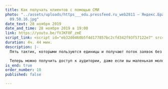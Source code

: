 ```yaml
---
title: Как получать клиентов с помощью СМИ
photo: "../assets/uploads/https___edu.pressfeed.ru_web2811 — Яндекс.Браузер 2020-03-25
  09.50.16.jpg"
date_text: 28 ноября 2019
date_and_time: 28 ноября 2019 в 19:00
link: https://youtu.be/fVJKF0F_zmE
script_link: <script id="eb32d0460b5f4d177857bc2cfd342f93f57122e7" src="https://edu.pressfeed.ru/pl/lite/widget/script?id=176708"></script>
duration: 4ч. 44 мин.
description: |-
  Пять тактик, которыми пользуются единицы и получают поток заявок без рекламных бюджетов.

  Теперь можно получить доступ к аудитории, даже если вы маленькая молодая компания. Долой рыночную несправедливость и гонку рекламных бюджетов! Каждой компании — возможность доступа к клиентам!
is_end: true
order_number: 10
published: false

---
```

